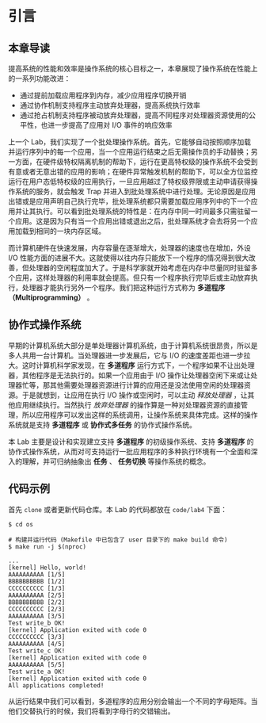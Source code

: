 # 引言

## 本章导读

提高系统的性能和效率是操作系统的核心目标之一，本章展现了操作系统在性能上的一系列功能改进：

- 通过提前加载应用程序到内存，减少应用程序切换开销
- 通过协作机制支持程序主动放弃处理器，提高系统执行效率
- 通过抢占机制支持程序被动放弃处理器，提高不同程序对处理器资源使用的公平性，也进一步提高了应用对 I/O 事件的响应效率

上一个 Lab，我们实现了一个批处理操作系统。首先，它能够自动按照顺序加载并运行序列中的每一个应用，当一个应用运行结束之后无需操作员的手动替换；另一方面，在硬件级特权隔离机制的帮助下，运行在更高特权级的操作系统不会受到有意或者无意出错的应用的影响；在硬件异常触发机制的帮助下，可以全方位监控运行在用户态低特权级的应用执行，一旦应用越过了特权级界限或主动申请获得操作系统的服务，就会触发 Trap 并进入到批处理系统中进行处理。无论原因是应用出错或是应用声明自己执行完毕，批处理系统都只需要加载应用序列中的下一个应用并让其执行。可以看到批处理系统的特性是：在内存中同一时间最多只需驻留一个应用。这是因为只有当一个应用出错或退出之后，批处理系统才会去将另一个应用加载到相同的一块内存区域。

而计算机硬件在快速发展，内存容量在逐渐增大，处理器的速度也在增加，外设 I/O 性能方面的进展不大。这就使得以往内存只能放下一个程序的情况得到很大改善，但处理器的空闲程度加大了。于是科学家就开始考虑在内存中尽量同时驻留多个应用，这样处理器的利用率就会提高。但只有一个程序执行完毕后或主动放弃执行，处理器才能执行另外一个程序。我们把这种运行方式称为 **多道程序（Multiprogramming）** 。

## 协作式操作系统

早期的计算机系统大部分是单处理器计算机系统，由于计算机系统很昂贵，所以是多人共用一台计算机。当处理器进一步发展后，它与 I/O 的速度差距也进一步拉大。这时计算机科学家发现，在 **多道程序** 运行方式下，一个程序如果不让出处理器，其他程序是无法执行的。如果一个应用由于 I/O 操作让处理器空闲下来或让处理器忙等，那其他需要处理器资源进行计算的应用还是没法使用空闲的处理器资源。于是就想到，让应用在执行 I/O 操作或空闲时，可以主动 *释放处理器* ，让其他应用继续执行。当然执行 *放弃处理器* 的操作算是一种对处理器资源的直接管理，所以应用程序可以发出这样的系统调用，让操作系统来具体完成。这样的操作系统就是支持 **多道程序** 或 **协作式多任务** 的协作式操作系统。

本 Lab 主要是设计和实现建立支持 **多道程序** 的初级操作系统、支持 **多道程序** 的协作式操作系统，从而对可支持运行一批应用程序的多种执行环境有一个全面和深入的理解，并可归纳抽象出 **任务** 、 **任务切换** 等操作系统的概念。

## 代码示例

首先 `clone` 或者更新代码仓库。本 Lab 的代码都放在 `code/lab4` 下面：

```shell
$ cd os

# 构建并运行代码 (Makefile 中已包含了 user 目录下的 make build 命令)
$ make run -j $(nproc)

...
[kernel] Hello, world!
AAAAAAAAAA [1/5]
BBBBBBBBBB [1/2]
CCCCCCCCCC [1/3]
AAAAAAAAAA [2/5]
BBBBBBBBBB [2/2]
CCCCCCCCCC [2/3]
AAAAAAAAAA [3/5]
Test write_b OK!
[kernel] Application exited with code 0
CCCCCCCCCC [3/3]
AAAAAAAAAA [4/5]
Test write_c OK!
[kernel] Application exited with code 0
AAAAAAAAAA [5/5]
Test write_a OK!
[kernel] Application exited with code 0
All applications completed!
```

从运行结果中我们可以看到，多道程序的应用分别会输出一个不同的字母矩阵。当他们交替执行的时候，我们将看到字母行的交错输出。

